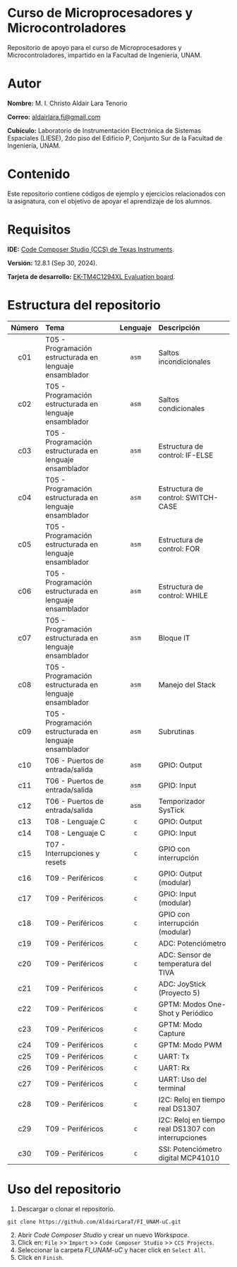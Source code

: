 # Curso de Microprocesadores y Microcontroladores
Repositorio de apoyo para el curso de Microprocesadores y Microcontroladores, impartido en la Facultad de Ingeniería, UNAM.

# Autor
**Nombre:** M. I. Christo Aldair Lara Tenorio

**Correo:** aldairlara.fi@gmail.com

**Cubículo:** Laboratorio de Instrumentación Electrónica de Sistemas Espaciales (LIESE), 2do piso del Edificio P, Conjunto Sur de la Facultad de Ingeniería, UNAM.

# Contenido
Este repositorio contiene códigos de ejemplo y ejercicios relacionados con la asignatura, con el objetivo de apoyar el aprendizaje de los alumnos.

# Requisitos
**IDE:** [Code Composer Studio (CCS) de Texas Instruments](https://www.ti.com/tool/download/CCSTUDIO/12.8.1).

**Versión:** 12.8.1 (Sep 30, 2024).

**Tarjeta de desarrollo:** [EK-TM4C1294XL Evaluation board](https://www.ti.com/tool/EK-TM4C1294XL).

# Estructura del repositorio
| Número | Tema                                                    | Lenguaje | Descripción                                          |
|:------:|:--------------------------------------------------------|:--------:|:-----------------------------------------------------|
| c01    | T05 - Programación estructurada en lenguaje ensamblador | `asm`    | Saltos incondicionales                               |
| c02    | T05 - Programación estructurada en lenguaje ensamblador | `asm`    | Saltos condicionales                                 |
| c03    | T05 - Programación estructurada en lenguaje ensamblador | `asm`    | Estructura de control: IF-ELSE                       |
| c04    | T05 - Programación estructurada en lenguaje ensamblador | `asm`    | Estructura de control: SWITCH-CASE                   |
| c05    | T05 - Programación estructurada en lenguaje ensamblador | `asm`    | Estructura de control: FOR                           |
| c06    | T05 - Programación estructurada en lenguaje ensamblador | `asm`    | Estructura de control: WHILE                         |
| c07    | T05 - Programación estructurada en lenguaje ensamblador | `asm`    | Bloque IT                                            |
| c08    | T05 - Programación estructurada en lenguaje ensamblador | `asm`    | Manejo del Stack                                     |
| c09    | T05 - Programación estructurada en lenguaje ensamblador | `asm`    | Subrutinas                                           |
| c10    | T06 - Puertos de entrada/salida                         | `asm`    | GPIO: Output                                         |
| c11    | T06 - Puertos de entrada/salida                         | `asm`    | GPIO: Input                                          |
| c12    | T06 - Puertos de entrada/salida                         | `asm`    | Temporizador SysTick                                 |
| c13    | T08 - Lenguaje C                                        | `c`      | GPIO: Output                                         |
| c14    | T08 - Lenguaje C                                        | `c`      | GPIO: Input                                          |
| c15    | T07 - Interrupciones y resets                           | `c`      | GPIO con interrupción                                |
| c16    | T09 - Periféricos                                       | `c`      | GPIO: Output (modular)                               |
| c17    | T09 - Periféricos                                       | `c`      | GPIO: Input (modular)                                |
| c18    | T09 - Periféricos                                       | `c`      | GPIO con interrupción (modular)                      |
| c19    | T09 - Periféricos                                       | `c`      | ADC: Potenciómetro                                   |
| c20    | T09 - Periféricos                                       | `c`      | ADC: Sensor de temperatura del TIVA                  |
| c21    | T09 - Periféricos                                       | `c`      | ADC: JoyStick (Proyecto 5)                           |
| c22    | T09 - Periféricos                                       | `c`      | GPTM: Modos One-Shot y Periódico                     |
| c23    | T09 - Periféricos                                       | `c`      | GPTM: Modo Capture                                   |
| c24    | T09 - Periféricos                                       | `c`      | GPTM: Modo PWM                                       |
| c25    | T09 - Periféricos                                       | `c`      | UART: Tx                                             |
| c26    | T09 - Periféricos                                       | `c`      | UART: Rx                                             |
| c27    | T09 - Periféricos                                       | `c`      | UART: Uso del terminal                               |
| c28    | T09 - Periféricos                                       | `c`      | I2C: Reloj en tiempo real DS1307                     |
| c29    | T09 - Periféricos                                       | `c`      | I2C: Reloj en tiempo real DS1307 con interrupciones  |
| c30    | T09 - Periféricos                                       | `c`      | SSI: Potenciómetro digital MCP41010                  |

# Uso del repositorio
1. Descargar o clonar el repositorio.
```
git clone https://github.com/AldairLaraT/FI_UNAM-uC.git
```
2. Abrir *Code Composer Studio* y crear un nuevo *Workspace*.
3. Click en: `File` >> `Import` >> `Code Composer Studio` >> `CCS Projects`.
4. Seleccionar la carpeta *FI_UNAM-uC* y hacer click en `Select All`.
5. Click en `Finish`.